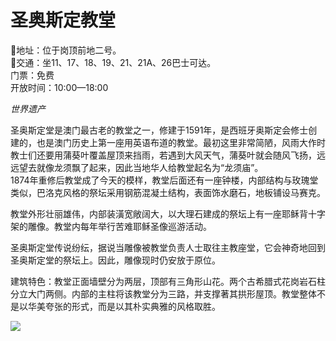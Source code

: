 # 圣奥斯定教堂  
📍地址：位于岗顶前地二号。  
🚌交通：坐11、17、18、19、21、21A、26巴士可达。  
门票：免费  
开放时间：10:00—18:00  

*世界遗产*  

圣奥斯定堂是澳门最古老的教堂之一，修建于1591年，是西班牙奥斯定会修士创建的，也是澳门历史上第一座用英语布道的教堂。最初这里非常简陋，风雨大作时教士们还要用蒲葵叶覆盖屋顶来挡雨，若遇到大风天气，蒲葵叶就会随风飞扬，远远望去就像龙须飘了起来，因此当地华人给教堂起名为“龙须庙”。  
1874年重修后教堂成了今天的模样，教堂后面还有一座钟楼，内部结构与玫瑰堂类似，巴洛克风格的祭坛采用钢筋混凝土结构，表面饰水磨石，地板铺设马赛克。  

教堂外形壮丽雄伟，内部装潢宽敞阔大，以大理石建成的祭坛上有一座耶稣背十字架的雕像。教堂内每年举行苦难耶稣圣像巡游活动。  

圣奥斯定堂传说纷纭，据说当雕像被教堂负责人士取往主教座堂，它会神奇地回到圣奥斯定堂的祭坛上。因此，雕像现时仍安放于原位。  

建筑特色：教堂正面墙壁分为两层，顶部有三角形山花。两个古希腊式花岗岩石柱分立大门两侧。内部的主柱将该教堂分为三路，并支撑著其拱形屋顶。教堂整体不是以华美夸张的形式，而是以其朴实典雅的风格取胜。  

![](https://raw.gitmirror.com/szqq0512/Pic/main/img/202201212154967.png)  
